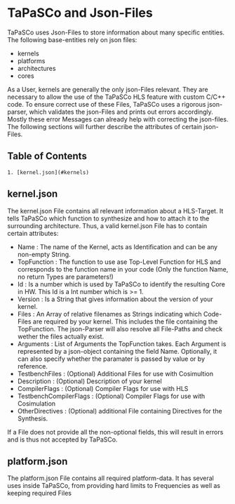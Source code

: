TaPaSCo and Json-Files
======================

TaPaSCo uses Json-Files to store information about many specific entities. The following base-entities rely on json files:

* kernels
* platforms
* architectures
* cores 

As a User, kernels are generally the only json-Files relevant. They are necessary to allow the use of the TaPaSCo HLS feature with custom C/C++ code. To ensure correct use of these Files, TaPaSCo uses a rigorous json-parser, which validates the json-Files and prints out errors accordingly. Mostly these error Messages can already help with correcting the json-files. The following sections will further describe the attributes of certain json-Files.


Table of Contents
-----------------

    1. [kernel.json](#kernels)
    
    
kernel.json <a name="kernels"/>
-----------
The kernel.json File contains all relevant information about a HLS-Target. It tells TaPaSCo which function to synthesize and how to attach it to the surrounding architecture. Thus, a valid kernel.json File has to contain certain attributes:

* Name : The name of the Kernel, acts as Identification and can be any non-empty String.
* TopFunction : The function to use ase Top-Level Function for HLS and corresponds to the function name in your code (Only the function Name, no return Types are parameters!)
* Id : Is a number which is used by TaPaSCo to identify the resulting Core in HW. This Id is a Int number which is >= 1.
* Version : Is a String that gives information about the version of your kernel.
* Files : An Array of relative filenames as Strings indicating which Code-Files are required by your kernel. This includes the file containing the TopFunction. The json-Parser will also resolve all File-Paths and check wether the files actually exist.
* Arguments : List of Arguments the TopFunction takes. Each Argument is represented by a json-object containing the field Name. Optionally, it can also specify whether the paramater is passed by value or by reference.
* TestbenchFiles : (Optional) Additional Files for use with Cosimultion
* Description : (Optional) Description of your kernel
* CompilerFlags : (Optional) Compiler Flags for use with HLS
* TestbenchCompilerFlags : (Optional) Compiler Flags for use with Cosimulation
* OtherDirectives : (Optional) additional File containing Directives for the Synthesis.

If a File does not provide all the non-optional fields, this will result in errors and is thus not accepted by TaPaSCo.

platform.json <a name="platforms"/>
-------------
The platform.json File contains all required platform-data. It has several uses inside TaPaSCo, from providing hard limits to Frequencies as well as keeping required Files
